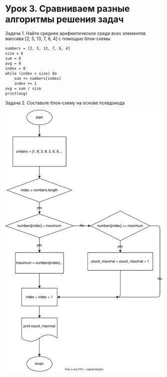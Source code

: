 # Урок 3. Сравниваем разные алгоритмы решения задач

Задача 1. Найти среднее арифметическое среди всех элементов массива [2, 5, 13, 7, 6, 4] с помощью блок-схемы

```pseudo
numbers = [2, 5, 13, 7, 6, 4]
size = 6
sum = 0
avg = 0
index = 0
while (index < size) do
    sum += numbers[index]
    index += 1
avg = sum / size
print(avg)
```

Задача 2. Составьте блок-схему на основе псевдокода

<img src="02.svg">
